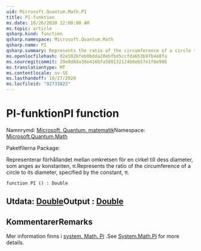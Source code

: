 ```yaml
---
uid: Microsoft.Quantum.Math.PI
title: PI-funktion
ms.date: 10/26/2020 12:00:00 AM
ms.topic: article
qsharp.kind: function
qsharp.namespace: Microsoft.Quantum.Math
qsharp.name: PI
qsharp.summary: Represents the ratio of the circumference of a circle to its diameter, specified by the constant, π.
ms.openlocfilehash: 02e5026feb0bdda20ebfbd5ccfda653b97b4e8fa
ms.sourcegitcommit: 29e0d88a30e4166fa580132124b0eb57e1f0e986
ms.translationtype: MT
ms.contentlocale: sv-SE
ms.lasthandoff: 10/27/2020
ms.locfileid: "92733822"
---
```

# <a name="pi-function"></a><span data-ttu-id="8ae11-102">PI-funktion</span><span class="sxs-lookup"><span data-stu-id="8ae11-102">PI function</span></span>

<span data-ttu-id="8ae11-103">Namnrymd: [Microsoft. Quantum. matematik](xref:Microsoft.Quantum.Math)</span><span class="sxs-lookup"><span data-stu-id="8ae11-103">Namespace: [Microsoft.Quantum.Math](xref:Microsoft.Quantum.Math)</span></span>

<span data-ttu-id="8ae11-104">Paketfilerna [](https://nuget.org/packages/)</span><span class="sxs-lookup"><span data-stu-id="8ae11-104">Package: [](https://nuget.org/packages/)</span></span>


<span data-ttu-id="8ae11-105">Representerar förhållandet mellan omkretsen för en cirkel till dess diameter, som anges av konstanten, π.</span><span class="sxs-lookup"><span data-stu-id="8ae11-105">Represents the ratio of the circumference of a circle to its diameter, specified by the constant, π.</span></span>

```qsharp
function PI () : Double
```


## <a name="output--double"></a><span data-ttu-id="8ae11-106">Utdata: [Double](xref:microsoft.quantum.lang-ref.double)</span><span class="sxs-lookup"><span data-stu-id="8ae11-106">Output : [Double](xref:microsoft.quantum.lang-ref.double)</span></span>



## <a name="remarks"></a><span data-ttu-id="8ae11-107">Kommentarer</span><span class="sxs-lookup"><span data-stu-id="8ae11-107">Remarks</span></span>

<span data-ttu-id="8ae11-108">Mer information finns i [system. Math. Pi](https://docs.microsoft.com/dotnet/api/system.math.pi) .</span><span class="sxs-lookup"><span data-stu-id="8ae11-108">See [System.Math.PI](https://docs.microsoft.com/dotnet/api/system.math.pi) for more details.</span></span>